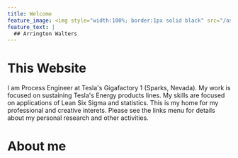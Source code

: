```yaml
---
title: Welcome
feature_image: <img style="width:100%; border:1px solid black" src="/assets/Lucianß.png" alt="Picture of motorcycle trip in Southwest United States"/>
feature_text: |
  ## Arrington Walters
---
```

# This Website
I am Process Engineer at Tesla's Gigafactory 1 (Sparks, Nevada). My work is focused on sustaining Tesla's Energy products lines. My skills are focused on applications of Lean Six Sigma and statistics. This is my home for my professional and creative interets. Please see the links menu for details about my personal research and other activities.

# About me


  
